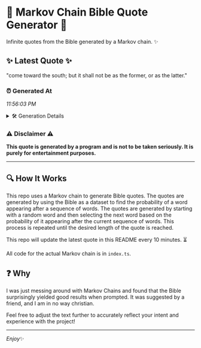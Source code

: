 # 📖 Markov Chain Bible Quote Generator 📖

Infinite quotes from the Bible generated by a Markov chain. ✨

## ✨ Latest Quote ✨
"come toward the south; but it shall not be as the former, or as the latter."

### ⏰ Generated At
*11:56:03 PM*

<details>
    <summary>🛠️ Generation Details</summary>
    <p>
        <strong>🌱 Seed:</strong> come<br>
        <strong>🔄 Iterations:</strong> 15<br>
        <strong>📜 Context History:</strong><br>[ come ]: toward<br>[ come, toward ]: the<br>[ come, toward, the ]: south;<br>[ come, toward, the, south; ]: but<br>[ come, toward, the, south;, but ]: it<br>[ come, toward, the, south;, but, it ]: shall<br>[ toward, the, south;, but, it, shall ]: not<br>[ the, south;, but, it, shall, not ]: be<br>[ south;, but, it, shall, not, be ]: as<br>[ but, it, shall, not, be, as ]: the<br>[ it, shall, not, be, as, the ]: former,<br>[ shall, not, be, as, the, former, ]: or<br>[ not, be, as, the, former,, or ]: as<br>[ be, as, the, former,, or, as ]: the<br>[ as, the, former,, or, as, the ]: latter.<br>
    </p>
</details>

### ⚠️ Disclaimer ⚠️
**This quote is generated by a program and is not to be taken seriously. It is purely for entertainment purposes.**

---

## 🔍 How It Works

This repo uses a Markov chain to generate Bible quotes. The quotes are generated by using the Bible as a dataset to find the probability of a word appearing after a sequence of words. The quotes are generated by starting with a random word and then selecting the next word based on the probability of it appearing after the current sequence of words. This process is repeated until the desired length of the quote is reached.

This repo will update the latest quote in this README every 10 minutes. ⏳

All code for the actual Markov chain is in `index.ts`.

## ❓ Why

I was just messing around with Markov Chains and found that the Bible surprisingly yielded good results when prompted. 
It was suggested by a friend, and I am in no way christian.

Feel free to adjust the text further to accurately reflect your intent and experience with the project!

---

*Enjoy*✨
